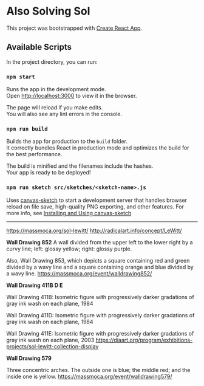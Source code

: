 # Also Solving Sol

This project was bootstrapped with [Create React App](https://github.com/facebook/create-react-app).

## Available Scripts

In the project directory, you can run:

### `npm start`

Runs the app in the development mode.<br />
Open [http://localhost:3000](http://localhost:3000) to view it in the browser.

The page will reload if you make edits.<br />
You will also see any lint errors in the console.

### `npm run build`

Builds the app for production to the `build` folder.<br />
It correctly bundles React in production mode and optimizes the build for the best performance.

The build is minified and the filenames include the hashes.<br />
Your app is ready to be deployed!

### `npm run sketch src/sketches/<sketch-name>.js`

Uses [canvas-sketch](https://github.com/mattdesl/canvas-sketch) to start a development server that handles browser reload on file save, high-quality PNG exporting, and other features. For more info, see [Installing and Using canvas-sketch](https://github.com/mattdesl/canvas-sketch/blob/master/docs/installation.md)

---

https://massmoca.org/sol-lewitt/
http://radicalart.info/concept/LeWitt/


**Wall Drawing 852**
A wall divided from the upper left to the lower right by a curvy line; left: glossy yellow; right: glossy purple.

Also, Wall Drawing 853, which depicts a square containing red and green divided by a wavy line and a square containing orange and blue divided by a wavy line.
https://massmoca.org/event/walldrawing852/


**Wall Drawing 411B D E**

Wall Drawing 411B: Isometric figure with progressively darker gradations of gray ink wash on each plane, 1984

Wall Drawing 411D: Isometric figure with progressively darker gradations of gray ink wash on each plane, 1984

Wall Drawing 411E: Isometric figure with progressively darker gradations of gray ink wash on each plane, 2003
https://diaart.org/program/exhibitions-projects/sol-lewitt-collection-display


**Wall Drawing 579**

Three concentric arches. The outside one is blue; the middle red; and the inside one is yellow.
https://massmoca.org/event/walldrawing579/
